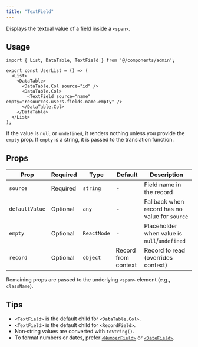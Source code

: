 ```yaml
---
title: "TextField"
---
```


Displays the textual value of a field inside a `<span>`.

## Usage

```tsx {8}
import { List, DataTable, TextField } from '@/components/admin';

export const UserList = () => (
  <List>
    <DataTable>
      <DataTable.Col source="id" />
      <DataTable.Col>
        <TextField source="name" empty="resources.users.fields.name.empty" />
      </DataTable.Col>
    </DataTable>
  </List>
);
```

If the value is `null` or `undefined`, it renders nothing unless you provide the `empty` prop. If `empty` is a string, it is passed to the translation function.

## Props

| Prop | Required | Type | Default | Description |
|------|----------|------|---------|-------------|
| `source` | Required | `string` | - | Field name in the record |
| `defaultValue` | Optional | `any` | - | Fallback when record has no value for `source` |
| `empty` | Optional | `ReactNode` | - | Placeholder when value is `null`/`undefined` |
| `record` | Optional | `object` | Record from context | Record to read (overrides context) |

Remaining props are passed to the underlying `<span>` element (e.g., `className`).

## Tips

- `<TextField>` is the default child for `<DataTable.Col>`.
- `<TextField>` is the default child for `<RecordField>`.
- Non‑string values are converted with `toString()`.
- To format numbers or dates, prefer [`<NumberField>`](./NumberField.md) or [`<DateField>`](./DateField.md).
